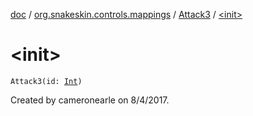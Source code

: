 [doc](../../index.md) / [org.snakeskin.controls.mappings](../index.md) / [Attack3](index.md) / [&lt;init&gt;](./-init-.md)

# &lt;init&gt;

`Attack3(id: `[`Int`](https://kotlinlang.org/api/latest/jvm/stdlib/kotlin/-int/index.html)`)`

Created by cameronearle on 8/4/2017.

